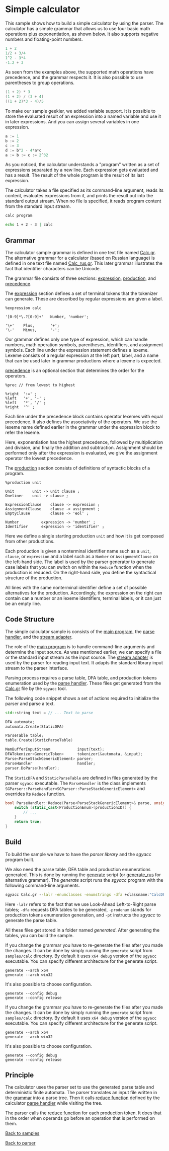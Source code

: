 <!-- 
Filename:  README.md
Content:   Readme for SGParser sample Calc project
Provided AS IS under MIT License; see LICENSE file in root folder.
-->
# Simple calculator

This sample shows how to build a simple calculator by using the parser.
The calculator has a simple grammar that allows us to use four basic math operations plus exponentiation, as shown below. It also supports negative numbers and floating-point numbers.
```c
1 + 2
1/2 + 3/4
1^2 - 3*4
-1.2 + 3
```

As seen from the examples above, the supported math operations have precedence, and the grammar respects it.
It is also possible to use parentheses to group operations.
```c
(1 + 2) * 3
(1 + 2) / (3 + 4)
((1 + 2)*3 - 4)/5
```

To make our sample geekier, we added variable support.
It is possible to store the evaluated result of an expression into a named variable and use it in later expressions.
And you can assign several variables in one expression.
```c
a := 1
b := 2
c := 3
d := b^2 - 4*a*c
a := b := c := 2^32
```

As you noticed, the calculator understands a "program" written as a set of expressions separated by a new line. Each expression gets evaluated and has a result. The result of the whole program is the result of its last expression.

The calculator takes a file specified as its command-line argument, reads its content, evaluates expressions from it, and prints the result out into the standard output stream. When no file is specified, it reads program content from the standard input stream.
```bat
calc program
```
```bat
echo 1 + 2 - 3 | calc
```

## Grammar

The calculator sample grammar is defined in one text file named [Calc.gr].
The alternative grammar for a calculator (based on Russian language) is defined in one text file named [Calc_rus.gr]. This later grammar illustrates the fact that identifier characters can be Unicode.

The grammar file consists of three sections: [expression], [production], and [precedence].

The [expression] section defines a set of terminal tokens that the tokenizer can generate. These are described by regular expressions are given a label.

```
%expression calc

'[0-9]*\.?[0-9]+'   Number, 'number';

'\+'    Plus,       '+';
'\-'    Minus,      '-';
```

Our grammar defines only one type of expression, which can handle numbers, math operation symbols, parentheses, identifiers, and assignment symbols. Each line under the expression statement defines a lexeme. Lexeme consists of a regular expression at the left part, label, and a name that can be used later in grammar productions where a lexeme is expected.

[precedence] is an optional section that determines the order for the operators.

```
%prec // from lowest to highest

%right  ':=' ;
%left   '+', '-' ;
%left   '*', '/' ;
%right  '^' ;
```

Each line under the precedence block contains operator lexemes with equal precedence. It also defines the associativity of the operators. We use the lexeme name defined earlier in the grammar under the expression block to refer the lexeme.

Here, exponentiation has the highest precedence, followed by multiplication and division, and finally the addition and subtraction. Assignment should be performed only after the expression is evaluated, we give the assignment operator the lowest precedence.

The [production] section consists of definitions of syntactic blocks of a program.

```
%production unit

Unit        unit -> unit clause ;
Oneliner    unit -> clause ;

ExpressionClause    clause -> expression ;
AssignmentClause    clause -> assignment ;
EmptyClause         clause -> 'eol' ;

Number          expression -> 'number' ;
Identifier      expression -> 'identifier' ;
```

Here we define a single starting production `unit` and how it is get composed from other productions.

Each production is given a nonterminal identifier name such as a `unit`, `clause`, or `expression` and a label such as a `Number` or `AssignmentClause` on the left-hand side. The label is used by the parser generator to generate case labels that you can switch on within the `Reduce` function when the production is reduced. On the right-hand side, you define the syntactical structure of the production.

All lines with the same nonterminal identifier define a set of possible alternatives for the production. Accordingly, the expression on the right can contain can a number or an lexeme identifiers, terminal labels, or it can just be an empty line.

## Code Structure

The simple calculator sample is consists of the [main program], the [parse handler], and the [stream adapter].

The role of the [main program] is to handle command-line arguments and determine the input source.
As was mentioned earlier, we can specify a file or the standard input stream as the input source. The [stream adapter] is used by the parser for reading input text. It adapts the standard library input stream to the parser interface.

Parsing process requires a parse table, DFA table, and production tokens enumeration used by the [parse handler]. These files get generated from the [Calc.gr] file by the `sgyacc` tool.

The following code snippet shows a set of actions required to initialize the parser and parse a text.

```c++
std::string text = // ... Text to parse

DFA automata;
automata.Create(StaticDFA)

ParseTable table;
table.Create(StaticParseTable)

MemBufferInputStream            input{text};
DFATokenizer<GenericToken>      tokenizer{&automata, &input};
Parse<ParseStackGenericElement> parser;
ParseHandler                    handler;
parser.DoParse(handler);
```

The `StaticDFA` and `StaticParseTable` are defined in files generated by the parser `sgyacc` executable.
The `ParseHandler` is the class implements `SGParser::ParseHandler<SGParser::ParseStackGenericElement>` and overrides its `Reduce` function.

```c++
bool ParseHandler::Reduce(Parse<ParseStackGenericElement>& parse, unsigned productionID) final {
    switch (static_cast<ProductionEnum>(productionID)) {
        // ...
    }
    return true;
}
```

## Build

To build the sample we have to have the *parser library* and the *sgyacc* program built.

We also need the parse table, DFA table and production enumerations generated. This is done by running the [generate] script (or [generate_rus] for alternative grammar). The *generate* script runs the *sgyacc* program with the following command-line arguments.
```bat
sgyacc Calc.gr --lalr -enumclasses -enumstrings -dfa +classname:"CalcDFA" -prodenum -pt +classname:"CalcParseTable"
```
Here `-lalr` refers to the fact that we use Look-Ahead Left-to-Right parse tables; `-dfa` requests DFA tables to be generated, `-prodenum` stands for production tokens enumeration generation, and `-pt` instructs the *sgyacc* to generate the parse table.

All these files get stored in a folder named *generated*. After generating the tables, you can build the sample.

If you change the grammar you have to re-generate the files after you made the changes.
It can be done by simply running the `generate` script from `samples/calc` directory.
By default it uses `x64 debug` version of the `sgyacc` executable.
You can specify different architecture for the generate script.
```
generate --arch x64
generate --arch win32
```
It's also possible to choose configuration.
```
generate --config debug
generate --config release
```

If you change the grammar you have to re-generate the files after you made the changes.
It can be done by simply running the `generate` script from `samples/calc` directory.
By default it uses `x64 debug` version of the `sgyacc` executable.
You can specify different architecture for the generate script.
```
generate --arch x64
generate --arch win32
```
It's also possible to choose configuration.
```
generate --config debug
generate --config release
```

## Principle

The calculator uses the parser set to use the generated parse table and deterministic finite automata.
The parser translates an input file written in the [grammar] into a parse tree.
Then it calls [reduce function] defined by the calculator [parse handler] while visiting the tree.

The parser calls the [reduce function] for each production token.
It does that in the order when operands go before an operation that is performed on them.

[Back to samples](../#samples)

[Back to parser](../../../../#simple-grammar-parser)

[Calc.gr]:         src/Calc.gr
[Calc_rus.gr]:     src/Calc_rus.gr
[expression]:      src/Calc.gr#L6
[generate]:        generate.bat
[generate_rus]:    generate_rus.bat
[grammar]:         src/Calc.gr
[main program]:    src/Calc.cpp
[parse handler]:   src/CalcParser.hpp
[precedence]:      src/Calc.gr#L26
[production]:      src/Calc.gr#L33
[reduce function]: src/CalcParser.hpp#L65
[stream adapter]:  src/StdStreamAdapter.hpp
